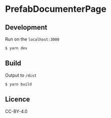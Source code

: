 # PrefabDocumenterPage

## Development

Run on the `localhost:3000`

```
$ yarn dev
```

## Build

Output to `/dist`

```
$ yarn build
```

## Licence
CC-BY-4.0